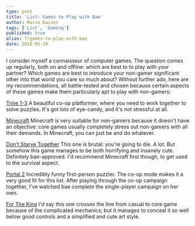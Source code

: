 ```yaml
---
type: post
title: 'List: Games to Play with Bae'
author: Mario Kaiser
tags: ['List', 'Gaming']
published: true
alias: f/games-to-play-with-bae
date: 2018-05-30
---
```


I consider myself a connaisseur of computer games. The question comes up regularly, both on and offline: which are best to to play with your partner? Which games are best to introduce your non-gamer significant other into that world you care so much about? Without further ado, here are my recommendations, all battle-tested and chosen because certain aspects of these games make them particularly apt to play with non-gamers:

[Trine 1-3](http://store.steampowered.com/app/35700/Trine_Enchanted_Edition/)
A beautiful co-op platformer, where you need to work together to solve puzzles. It's got lots of eye-candy, and it's not stressful at all.

[Minecraft](https://minecraft.net/)
Minecraft is very suitable for non-gamers because it doesn't have an objective: core games usually completely stress out non-gamers with all their demands. In Minecraft, you can just be and do whatever.

[Don't Starve Together](http://store.steampowered.com/app/322330/Dont_Starve_Together/)
This one is brutal: you're going to die. A lot. But somehow this game manages to be both horrifying and insanely cute. Definitely bae-approved. I'd recommend Minecraft first though, to get used to the survival aspect.

[Portal 2](http://store.steampowered.com/app/620/Portal_2/)
Incredibly funny first-person puzzler. The co-op mode makes it a very good fit for this list. After playing through the co-op campaign together, I've watched bae complete the single-player campaign on her own.

[For The King](http://store.steampowered.com/app/527230/For_The_King/)
I'd say this one crosses the line from casual to core game because of the complicated mechanics; but it manages to conceal it so well below good controls and a simplified and cute art style.
